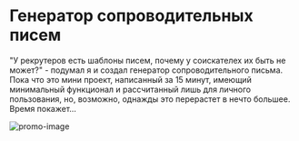 # Генератор сопроводительных писем

"У рекрутеров есть шаблоны писем, почему у соискателех их быть не может?" - подумал я и создал генератор сопроводительного письма. Пока что это мини проект, написанный за 15 минут, имеющий минимальный функционал и рассчитанный лишь для личного пользования, но, возможно, однажды это перерастет в нечто большее. Время покажет...

![promo-image](https://github.com/user-attachments/assets/4f0f4a50-4cdb-4959-8640-1a4199f0be58)
